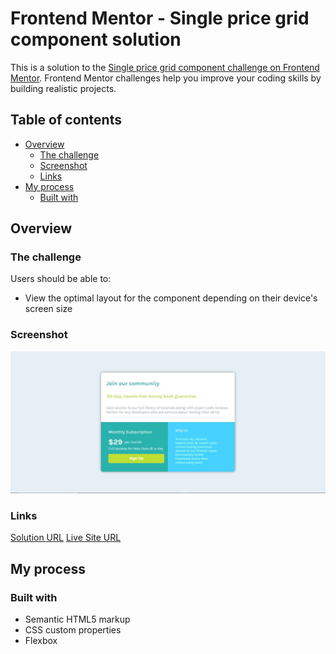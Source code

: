 # Frontend Mentor - Single price grid component solution

This is a solution to the [Single price grid component challenge on Frontend Mentor](https://www.frontendmentor.io/challenges/single-price-grid-component-5ce41129d0ff452fec5abbbc). Frontend Mentor challenges help you improve your coding skills by building realistic projects. 

## Table of contents

- [Overview](#overview)
  - [The challenge](#the-challenge)
  - [Screenshot](#screenshot)
  - [Links](#links)
- [My process](#my-process)
  - [Built with](#built-with)

## Overview

### The challenge

Users should be able to:

- View the optimal layout for the component depending on their device's screen size

### Screenshot

![](/design/screenshot1.jpg)

### Links

[Solution URL](https://your-solution-url.com)
[Live Site URL](https://your-live-site-url.com)

## My process

### Built with

- Semantic HTML5 markup
- CSS custom properties
- Flexbox

